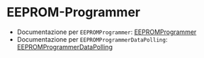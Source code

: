 # EEPROM-Programmer

- Documentazione per `EEPROMProgrammer`: [EEPROMProgrammer](EEPROMProgrammer/doc/html/index.html)
- Documentazione per `EEPROMProgrammerDataPolling`: [EEPROMProgrammerDataPolling](EEPROMProgrammerDataPolling/doc/html/index.html)
